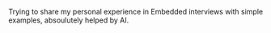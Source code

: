Trying to share my personal experience in Embedded interviews with simple examples, absoulutely helped by AI.
